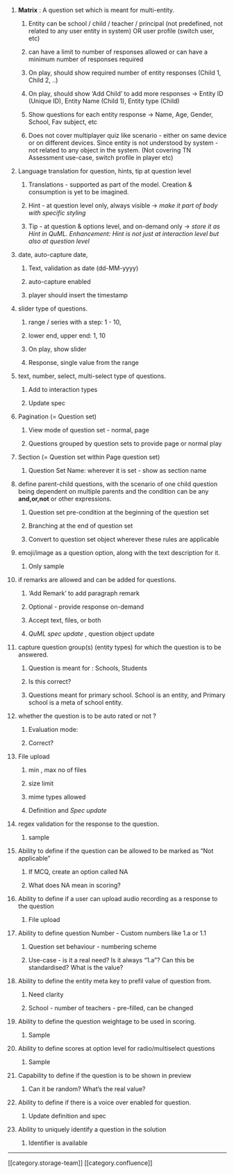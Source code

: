 
1.  **Matrix** : A question set which is meant for multi-entity. 


    1. Entity can be school / child / teacher / principal (not predefined, not related to any user entity in system) OR user profile (switch user, etc)


    1. can have a limit to number of responses allowed or can have a minimum number of responses required


    1. On play, should show required number of entity responses (Child 1, Child 2, ..)


    1. On play, should show ‘Add Child’ to add more responses → Entity ID (Unique ID), Entity Name (Child 1), Entity type (Child)


    1. Show questions for each entity response → Name, Age, Gender, School, Fav subject, etc



    
    1. Does not cover multiplayer quiz like scenario - either on same device or on different devices. Since entity is not understood by system - not related to any object in the system. (Not covering TN Assessment use-case, switch profile in player etc)



    
1. Language translation for question, hints, tip at question level


    1. Translations - supported as part of the model. Creation & consumption is yet to be imagined.


    1. Hint - at question level only, always visible →  _make it part of body with specific styling_ 


    1. Tip - at question & options level, and on-demand only →  _store it as Hint in QuML. Enhancement: Hint is not just at interaction level but also at question level_ 



    
1. date, auto-capture date, 


    1. Text, validation as date (dd-MM-yyyy)


    1. auto-capture enabled


    1. player should insert the timestamp



    

    
1. slider type of questions.


    1. range / series with a step: 1 - 10, 


    1. lower end, upper end: 1, 10


    1. On play, show slider


    1. Response, single value from the range



    
1. text, number, select, multi-select type of questions.


    1. Add to interaction types


    1. Update spec



    
1. Pagination (= Question set)


    1. View mode of question set - normal, page


    1. Questions grouped by question sets to provide page or normal play



    
1. Section (= Question set within Page question set)


    1. Question Set Name: wherever it is set - show as section name



    
1. define parent-child questions, with the scenario of one child question being dependent on multiple parents and the condition can be any  **and,or,not**  or other expressions.


    1. Question set pre-condition at the beginning of the question set


    1. Branching at the end of question set


    1. Convert to question set object wherever these rules are applicable



    
1. emoji/image as a question option, along with the text description for it.


    1. Only sample



    
1. if remarks are allowed and can be added for questions.


    1. ‘Add Remark’ to add paragraph remark


    1. Optional - provide response on-demand


    1. Accept text, files, or both


    1.  _QuML spec update_ , question object update



    
1. capture question group(s) (entity types) for which the question is to be answered.


    1. Question is meant for : Schools, Students


    1. Is this correct?


    1. Questions meant for primary school. School is an entity, and Primary school is a meta of school entity. 



    
1. whether the question is to be auto rated or not ?


    1. Evaluation mode: 


    1. Correct?



    
1. File upload


    1. min , max no of files


    1. size limit


    1. mime types allowed


    1. Definition and  _Spec update_ 



    
1. regex validation for the response to the question.


    1. sample



    
1. Ability to define if the question can be allowed to be marked as “Not applicable”


    1. If MCQ, create an option called NA


    1. What does NA mean in scoring?



    

    
1. Ability to define if a user can upload audio recording as a response to the question


    1. File upload



    
1. Ability to define question Number - Custom numbers like 1.a or 1.1


    1. Question set behaviour - numbering scheme


    1. Use-case - is it a real need? Is it always “1.a”? Can this be standardised? What is the value?



    
1. Ability to define the entity meta key to prefil value of question from.


    1. Need clarity


    1. School - number of teachers - pre-filled, can be changed



    
1. Ability to define the question weightage to be used in scoring.


    1. Sample



    
1. Ability to define scores at option level for radio/multiselect questions


    1. Sample



    
1. Capability to define if the question is to be shown in preview


    1. Can it be random? What’s the real value?



    
1. Ability to define if there is a voice over enabled for question.


    1. Update definition and spec



    
1. Ability to uniquely identify a question in the solution


    1. Identifier is available



    



*****

[[category.storage-team]] 
[[category.confluence]] 
